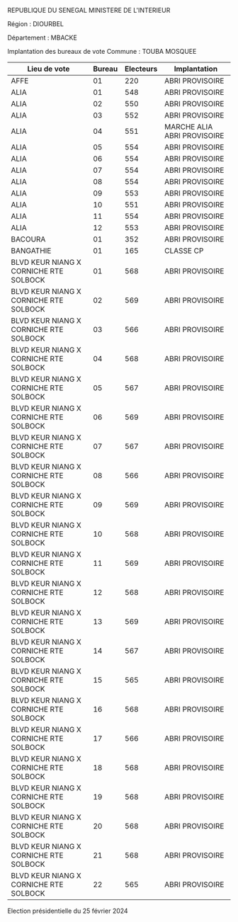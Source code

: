 REPUBLIQUE DU SENEGAL MINISTERE DE L'INTERIEUR

Région : DIOURBEL

Département : MBACKE

Implantation des bureaux de vote Commune : TOUBA MOSQUEE

| Lieu de vote | Bureau | Electeurs | Implantation |
| - | - | - | - |
| AFFE | 01 | 220 | ABRI PROVISOIRE |
| ALIA | 01 | 548 | ABRI PROVISOIRE |
| ALIA | 02 | 550 | ABRI PROVISOIRE |
| ALIA | 03 | 552 | ABRI PROVISOIRE |
| ALIA | 04 | 551 | MARCHE ALIA ABRI PROVISOIRE |
| ALIA | 05 | 554 | ABRI PROVISOIRE |
| ALIA | 06 | 554 | ABRI PROVISOIRE |
| ALIA | 07 | 554 | ABRI PROVISOIRE |
| ALIA | 08 | 554 | ABRI PROVISOIRE |
| ALIA | 09 | 553 | ABRI PROVISOIRE |
| ALIA | 10 | 551 | ABRI PROVISOIRE |
| ALIA | 11 | 554 | ABRI PROVISOIRE |
| ALIA | 12 | 553 | ABRI PROVISOIRE |
| BACOURA | 01 | 352 | ABRI PROVISOIRE |
| BANGATHIE | 01 | 165 | CLASSE CP |
| BLVD KEUR NIANG X CORNICHE RTE SOLBOCK | 01 | 568 | ABRI PROVISOIRE |
| BLVD KEUR NIANG X CORNICHE RTE SOLBOCK | 02 | 569 | ABRI PROVISOIRE |
| BLVD KEUR NIANG X CORNICHE RTE SOLBOCK | 03 | 566 | ABRI PROVISOIRE |
| BLVD KEUR NIANG X CORNICHE RTE SOLBOCK | 04 | 568 | ABRI PROVISOIRE |
| BLVD KEUR NIANG X CORNICHE RTE SOLBOCK | 05 | 567 | ABRI PROVISOIRE |
| BLVD KEUR NIANG X CORNICHE RTE SOLBOCK | 06 | 569 | ABRI PROVISOIRE |
| BLVD KEUR NIANG X CORNICHE RTE SOLBOCK | 07 | 567 | ABRI PROVISOIRE |
| BLVD KEUR NIANG X CORNICHE RTE SOLBOCK | 08 | 566 | ABRI PROVISOIRE |
| BLVD KEUR NIANG X CORNICHE RTE SOLBOCK | 09 | 569 | ABRI PROVISOIRE |
| BLVD KEUR NIANG X CORNICHE RTE SOLBOCK | 10 | 568 | ABRI PROVISOIRE |
| BLVD KEUR NIANG X CORNICHE RTE SOLBOCK | 11 | 569 | ABRI PROVISOIRE |
| BLVD KEUR NIANG X CORNICHE RTE SOLBOCK | 12 | 568 | ABRI PROVISOIRE |
| BLVD KEUR NIANG X CORNICHE RTE SOLBOCK | 13 | 569 | ABRI PROVISOIRE |
| BLVD KEUR NIANG X CORNICHE RTE SOLBOCK | 14 | 567 | ABRI PROVISOIRE |
| BLVD KEUR NIANG X CORNICHE RTE SOLBOCK | 15 | 565 | ABRI PROVISOIRE |
| BLVD KEUR NIANG X CORNICHE RTE SOLBOCK | 16 | 568 | ABRI PROVISOIRE |
| BLVD KEUR NIANG X CORNICHE RTE SOLBOCK | 17 | 566 | ABRI PROVISOIRE |
| BLVD KEUR NIANG X CORNICHE RTE SOLBOCK | 18 | 568 | ABRI PROVISOIRE |
| BLVD KEUR NIANG X CORNICHE RTE SOLBOCK | 19 | 568 | ABRI PROVISOIRE |
| BLVD KEUR NIANG X CORNICHE RTE SOLBOCK | 20 | 568 | ABRI PROVISOIRE |
| BLVD KEUR NIANG X CORNICHE RTE SOLBOCK | 21 | 568 | ABRI PROVISOIRE |
| BLVD KEUR NIANG X CORNICHE RTE SOLBOCK | 22 | 565 | ABRI PROVISOIRE |

<!-- PageNumber="18/34" -->

Election présidentielle du 25 février 2024
